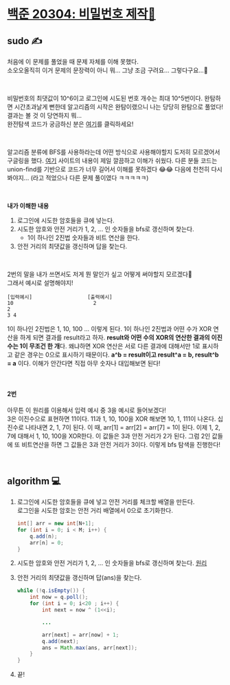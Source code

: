 # [백준 20304: 비밀번호 제작🧩](https://www.acmicpc.net/problem/20304)  
## sudo ✍  
처음에 이 문제를 풀었을 때 문제 자체를 이해 못했다.  
소오오올직히 이거 문제의 문장력이 아니 뭐... 그냥 조금 구려요... 그렇다구요...🤔  

<br/>  

비밀번호의 최댓값이 10^6이고 로그인에 시도된 번호 개수는 최대 10^5번이다. 완탐하면 시간초과날게 뻔한데 알고리즘의 시작은 완탐이랬으니 나는 당당히 완탐으로 풀었다! 결과는 볼 것 이 당연하지 뭐...   
완전탐색 코드가 궁금하신 분은 [여기](https://colorscripter.com/s/f3qUJL3)를 클릭하세요!

<br/>

알고리즘 분류에 BFS를 사용하라는데 어떤 방식으로 사용해야할지 도저히 모르겠어서 구글링을 했다. [여기](https://imksh.com/47#%EB%AC%B8%EC%A0%9C_%EC%84%A4%EB%AA%85) 사이트의 내용이 제일 깔끔하고 이해가 쉬웠다. 다른 분들 코드는 union-find를 기반으로 코드가 너무 길어서 이해를 못하겠다 😂😂 다음에 천천히 다시 봐야지...  (라고 적었으나 다른 문제 풀이였다 ㅋㅋㅋㅋㅋ)

<br/>  

**내가 이해한 내용**  
1. 로그인에 시도한 암호들을 큐에 넣는다.
2. 시도한 암호와 안전 거리가 1, 2, ... 인 숫자들을 bfs로 갱신하며 찾는다.  
    * 1이 하나인 2진법 숫자들과 비트 연산을 한다.
3. 안전 거리의 최댓값을 갱신하며 답을 찾는다.  

<br/>

2번의 말을 내가 쓰면서도 저게 뭔 말인가 싶고 어떻게 써야할지 모르겠다😤  
그래서 예시로 설명해야지!

```
[입력예시]                  [출력예시]
10                          2
2
3 4
```  

1이 하나인 2진법은 1, 10, 100 ... 이렇게 된다. 1이 하나인 2진법과 어떤 수가 XOR 연산을 하게 되면 결과를 result라고 하자. **result와 어떤 수의 XOR의 연산한 결과의 이진수는 1이 무조건 한 개**다. 왜냐하면 XOR 연산은 서로 다른 결과에 대해서만 1로 표시하고 같은 경우는 0으로 표시하기 때문이다. **a^b = result이고 result^a = b, result^b = a** 이다. 이해가 안간다면 직접 아무 숫자나 대입해보면 된다!  

<br/>

#### 2번
아무튼 이 원리를 이용해서 입력 예시 중 3을 예시로 들어보겠다!  
3은 이진수으로 표현하면 11이다. 11과 1, 10, 100을 XOR 해보면 10, 1, 111이 나온다. 십진수로 나타내면 2, 1, 7이 된다. 이 때, arr[1] = arr[2] = arr[7] = 1이 된다.  이제 1, 2, 7에 대해서 1, 10, 100을 XOR한다. 이 값들은 3과 안전 거리가 2가 된다. 그럼 2인 값들에 또 비트연산을 하면 그 값들은 3과 안전 거리가 3이다. 이렇게 bfs 탐색을 진행한다!

<br/>

## algorithm 💻  
1. 로그인에 시도한 암호들을 큐에 넣고 안전 거리를 체크할 배열을 만든다.  
    로그인을 시도한 암호는 안전 거리 배열에서 0으로 초기화한다.
    ```java
    int[] arr = new int[N+1];
    for (int i = 0; i < M; i++) {  
        q.add(n);
        arr[n] = 0;
    }
    ```

2. 시도한 암호와 안전 거리가 1, 2, ... 인 숫자들을 bfs로 갱신하며 찾는다. [원리](#2번)  
3. 안전 거리의 최댓값을 갱신하며 답(ans)을 찾는다.  
    ```java
    while (!q.isEmpty()) {
        int now = q.poll();
        for (int i = 0; i<20 ; i++) {
            int next = now ^ (1<<i);

            ...

            arr[next] = arr[now] + 1;
            q.add(next);
            ans = Math.max(ans, arr[next]); 
        }
    }
    ```
4. 끝!
